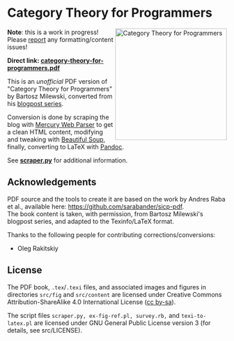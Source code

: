 Category Theory for Programmers
====

<img src="https://github.com/hmemcpy/milewski-ctfp-pdf/raw/master/src/commutative_diagram.png"
 alt="Category Theory for Programmers" width=256 align="right" />

**Note**: this is a work in progress! Please [report](https://github.com/hmemcpy/milewski-ctfp-pdf/issues) any formatting/content issues!

<b>Direct link: [category-theory-for-programmers.pdf](https://github.com/hmemcpy/milewski-ctfp-pdf/raw/master/ctfp.pdf)</b>

This is an *unofficial* PDF version of "Category Theory for Programmers" by Bartosz Milewski, converted from his [blogpost series](https://bartoszmilewski.com/2014/10/28/category-theory-for-programmers-the-preface/).

Conversion is done by scraping the blog with [Mercury Web Parser](https://mercury.postlight.com/web-parser/) to get a clean HTML content, modifying and tweaking with [Beautiful Soup](https://www.crummy.com/software/BeautifulSoup/), finally, converting to LaTeX with [Pandoc](https://pandoc.org/).

See <b>[scraper.py](https://github.com/hmemcpy/milewski-ctfp-pdf/blob/master/src/scraper.py)</b> for additional information.

Acknowledgements
----------------

PDF source and the tools to create it are based on the work by Andres Raba et al., available here: https://github.com/sarabander/sicp-pdf.  
The book content is taken, with permission, from Bartosz Milewski's blogpost series, and adapted to the Texinfo/LaTeX format.

Thanks to the following people for contributing corrections/conversions:

* Oleg Rakitskiy

License
-------

The PDF book, `.tex`/`.texi` files, and associated images and figures in directories `src/fig` and `src/content` are licensed under Creative Commons Attribution-ShareAlike 4.0 International License ([cc by-sa](http://creativecommons.org/licenses/by-sa/4.0/)).

The script files `scraper.py, ex-fig-ref.pl, survey.rb,` and `texi-to-latex.pl` are licensed under GNU General Public License version 3 (for details, see src/LICENSE).
